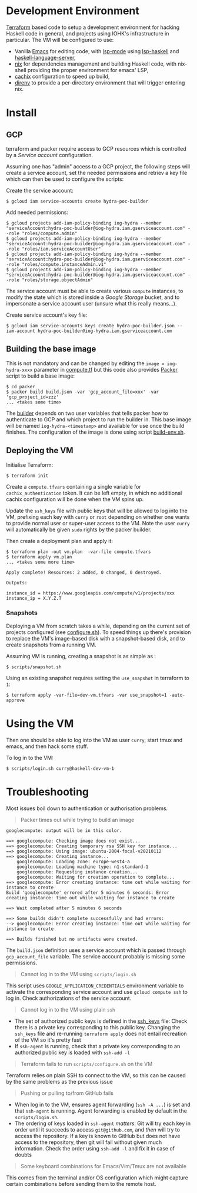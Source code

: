 # Development Environment

[Terraform](https://www.hashicorp.com/products/terraform) based code to setup a development environment for hacking Haskell code in general, and
projects using IOHK's infrastructure in particular. The VM will be configured to use:

* Vanilla [Emacs]() for editing code, with [lsp-mode](https://emacs-lsp.github.io/) using [lsp-haskell](https://emacs-lsp.github.io/lsp-haskell/) and [haskell-language-server](https://github.com/haskell/haskell-language-server),
* [nix](https://nixos.org/) for dependencies management and building Haskell code, with nix-shell providing the proper environment for emacs' LSP,
* [cachix](https://cachix.org/) configuration to speed up build,
* [direnv](https://direnv.net/) to provide a per-directory environment that will trigger entering nix.

# Install

## GCP

terraform and packer require access to GCP resources which is controlled by a _Service account_ configuration.

Assuming one has "admin" access to a GCP project, the following steps will create a service account, set the needed permissions and retriev a key file which can then be used to configure the scripts:

Create the service account:

```
$ gcloud iam service-accounts create hydra-poc-builder
```

Add needed permissions:

```
$ gcloud projects add-iam-policy-binding iog-hydra --member "serviceAccount:hydra-poc-builder@iog-hydra.iam.gserviceaccount.com" --role "roles/compute.admin"
$ gcloud projects add-iam-policy-binding iog-hydra --member "serviceAccount:hydra-poc-builder@iog-hydra.iam.gserviceaccount.com" --role "roles/iam.serviceAccountUser"
$ gcloud projects add-iam-policy-binding iog-hydra --member "serviceAccount:hydra-poc-builder@iog-hydra.iam.gserviceaccount.com" --role "roles/compute.instanceAdmin.v1"
$ gcloud projects add-iam-policy-binding iog-hydra --member "serviceAccount:hydra-poc-builder@iog-hydra.iam.gserviceaccount.com" --role "roles/storage.objectAdmin"
```

The service account must be able to create various `compute` instances, to modify the state which is stored inside a _Google Storage_ bucket, and to impersonate a service account user (unsure what this really means...).

Create service account's key file:

```
$ gcloud iam service-accounts keys create hydra-poc-builder.json --iam-account hydra-poc-builder@iog-hydra.iam.gserviceaccount.com
```

## Building the base image

This is not mandatory and can be changed by editing the `image = iog-hydra-xxxx` parameter in [compute.tf](./compute.tf) but this code also provides [Packer](https://www.packer.io/) script to build a base image:

```
$ cd packer
$ packer build build.json -var 'gcp_account_file=xxx' -var 'gcp_project_id=zzz'
... <takes some time>
```

The [builder](https://www.packer.io/docs/templates/builders) depends on two user variables that tells packer how to authenticate to GCP and which project to run the builder in. This base image will be named `iog-hydra-<timestamp>` and available for use once the build finishes. The configuration of the image is done using script [build-env.sh](./packer/build-env.sh).

## Deploying the VM

Initialise Terraform:

```
$ terraform init
```

Create a `compute.tfvars` containing a single variable for `cachix_authentication` token. It can be left empty, in which no additional cachix configuration will be done when the VM spins up.

Update the `ssh_keys` file with public keys that will be allowed to log into the VM, prefixing each key with `curry` or `root` depending on whether one wants to provide normal user or super-user access to the VM. Note the user `curry` will automatically be given `sudo` rights by the packer builder.

Then create a deployment plan and apply it:

```
$ terraform plan -out vm.plan  -var-file compute.tfvars
$ terraform apply vm.plan
... <takes some more time>

Apply complete! Resources: 2 added, 0 changed, 0 destroyed.

Outputs:

instance_id = https://www.googleapis.com/compute/v1/projects/xxx
instance_ip = X.Y.Z.T
```

### Snapshots

Deploying a VM from scratch takes a while, depending on the current set of projects configured (see [configure.sh](scripts/configure.sh)). To speed things up there's provision to replace the VM's image-based disk with a snapshot-based disk, and to create snapshots from a running VM.

Assuming VM is running, creating a snapshot is as simple as :

```
$ scripts/snapshot.sh
```


Using an existing snapshot requires setting the `use_snapshot` in terraform to `1`:

```
$ terraform apply -var-file=dev-vm.tfvars -var use_snapshot=1 -auto-approve
```

# Using the VM

Then one should be able to log into the VM as user `curry`, start tmux and emacs, and then hack some stuff.

To log in to the VM:

```
$ scripts/login.sh curry@haskell-dev-vm-1
```


# Troubleshooting

Most issues boil down to authentication or authorisation problems.

> Packer times out while trying to build an image

```
googlecompute: output will be in this color.

==> googlecompute: Checking image does not exist...
==> googlecompute: Creating temporary rsa SSH key for instance...
==> googlecompute: Using image: ubuntu-2004-focal-v20210112
==> googlecompute: Creating instance...
    googlecompute: Loading zone: europe-west4-a
    googlecompute: Loading machine type: n1-standard-1
    googlecompute: Requesting instance creation...
    googlecompute: Waiting for creation operation to complete...
==> googlecompute: Error creating instance: time out while waiting for instance to create
Build 'googlecompute' errored after 5 minutes 6 seconds: Error creating instance: time out while waiting for instance to create

==> Wait completed after 5 minutes 6 seconds

==> Some builds didn't complete successfully and had errors:
--> googlecompute: Error creating instance: time out while waiting for instance to create

==> Builds finished but no artifacts were created.
```

The `build.json` definition uses a service account which is passed through `gcp_account_file` variable. The service account probably is missing some permissions.

> Cannot log in to the VM using `scripts/login.sh`

This script uses `GOOGLE_APPLICATION_CREDENTIALS` environment variable to activate the corresponding service account and use `gcloud compute ssh` to log in. Check authorizations of the service account.

> Cannot log in to the VM using plain `ssh`

* The set of authorized public keys is defined in the [ssh_keys](./ssh_keys) file: Check there is a private key corresponding to this public key. Changing the `ssh_keys` file and re-running `terraform apply` does not entail recreation of the VM so it's pretty fast
* If `ssh-agent` is running, check that a private key corresponding to an authorized public key is loaded with `ssh-add -l`

> Terraform fails to run `scripts/configure.sh` on the VM

Terraform relies on plain SSH to connect to the VM, so this can be caused by the same problems as the previous issue

> Pushing or pulling to/from GitHub fails

* When log in to the VM, ensures agent forwarding (`ssh -A ...`) is set and that `ssh-agent` is running. Agent forwarding is enabled by default in the `scripts/login.sh`.
* The ordering of keys loaded in `ssh-agent` _matters_: Git will try each key in order until it succeeds to access `git@github.com`, and _then_ will try to access the repository. If a key is known to GitHub but does not have access to the repository, then git will fail without given much information. Check the order using `ssh-add -l` and fix it in case of doubts

> Some keyboard combinations for Emacs/Vim/Tmux are not available

This comes from the terminal and/or OS configuration which might capture certain combinations before sending them to the remote host.
